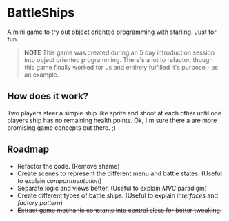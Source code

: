 BattleShips
===========

A mini game to try out object oriented programming with starling.
Just for fun.

> **NOTE** This game was created during an 5 day introduction session into object oriented programming. There's a lot to refactor, though this game finally worked for us and entirely fulfilled it's purpose - as an example.

How does it work?
-----------------

Two players steer a simple ship like sprite and shoot at each other until one players ship has no remaining health points. Ok, I'm sure there a are more promising game concepts out there. ;)

Roadmap
-------

- Refactor the code. (Remove shame)
- Create scenes to represent the different menu and battle states. (Useful to explain *compartmentation*)
- Separate logic and views better. (Useful to explain *MVC* paradigm)
- Create different types of battle ships. (Useful to explain *interfaces* and *factory pattern*)
- ~~Extract game mechanic constants into central class for better tweaking.~~


